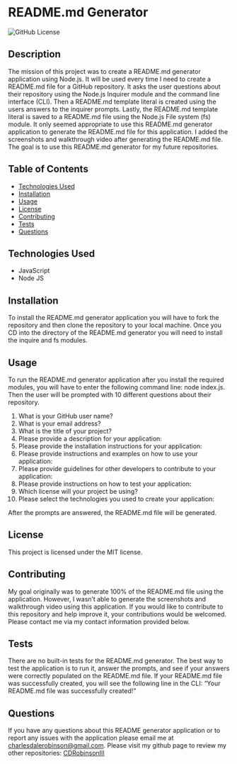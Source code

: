 # README.md Generator
![GitHub License](https://img.shields.io/badge/License-MIT-blue) 

## Description 
The mission of this project was to create a README.md generator application using Node.js. It will be used every time I need to create a README.md file for a GitHub repository. It asks the user questions about their repository using the Node.js Inquirer module and the command line interface (CLI). Then a README.md template literal is created using the users answers to the inquirer prompts. Lastly, the README.md template literal is saved to a README.md file using the Node.js File system (fs) module. It only seemed appropriate to use this README.md generator application to generate the README.md file for this application. I added the screenshots and walkthrough video after generating the README.md file. The goal is to use this README.md generator for my future repositories.

## Table of Contents
* [Technologies Used](#technologies-used)
* [Installation](#installation)
* [Usage](#usage)
* [License](#license)
* [Contributing](#contributing)
* [Tests](#tests)
* [Questions](#questions)


## Technologies Used
<ul>
   <li>JavaScript</li> <li>Node JS</li>
</ul>

## Installation
To install the README.md generator application you will have to fork the repository and then clone the repository to your local machine. Once you CD into the directory of the README.md generator you will need to install the inquire and fs modules. 

## Usage 
To run the README.md generator application after you install the required modules, you will have to enter the following command line: node index.js. Then the user will be prompted with 10 different questions about their repository. <ol> <li> What is your GitHub user name? </li> <li> What is your email address? </li> <li> What is the title of your project? </li> <li> Please provide a description for your application: </li> <li> Please provide the installation instructions for your application: </li> <li> Please provide instructions and examples on how to use your application: </li> <li> Please provide guidelines for other developers to contribute to your application: </li> <li> Please provide instructions on how to test your application: </li> <li> Which license will your project be using? </li> <li> Please select the technologies you used to create your application: </li> </ol> After the prompts are answered, the README.md file will be generated. 

## License
This project is licensed under the MIT license.

## Contributing
My goal originally was to generate 100% of the README.md file using the application. However, I wasn’t able to generate the screenshots and walkthrough video using this application. If you would like to contribute to this repository and help improve it, your contributions would be welcomed. Please contact me via my contact information provided below. 

## Tests
There are no built-in tests for the README.md generator. The best way to test the application is to run it, answer the prompts, and see if your answers were correctly populated on the README.md file. If your README.md file was successfully created, you will see the following line in the CLI: “Your README.md file was successfully created!” 

## Questions
If you have any questions about this README generator application or to report any issues with the application please email me at charlesdalerobinson@gmail.com.
Please visit my github page to review my other repositories: [CDRobinsonIII](https://github.com/CDRobinsonIII)

